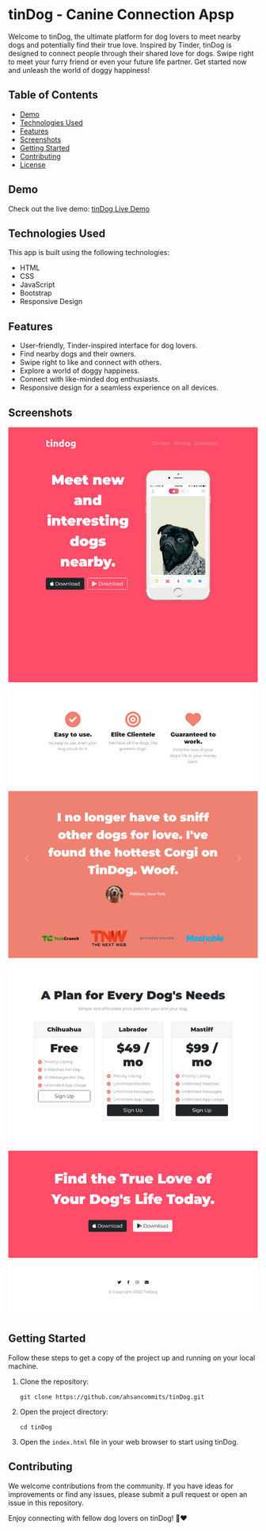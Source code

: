 # tinDog - Canine Connection Apsp

Welcome to tinDog, the ultimate platform for dog lovers to meet nearby dogs and potentially find their true love. Inspired by Tinder, tinDog is designed to connect people through their shared love for dogs. Swipe right to meet your furry friend or even your future life partner. Get started now and unleash the world of doggy happiness!

## Table of Contents

- [Demo](#demo)
- [Technologies Used](#technologies-used)
- [Features](#features)
- [Screenshots](#screenshots)
- [Getting Started](#getting-started)
- [Contributing](#contributing)
- [License](#license)

## Demo

Check out the live demo: [tinDog Live Demo](https://ahsancommits.github.io/tinDog)

## Technologies Used

This app is built using the following technologies:

- HTML
- CSS
- JavaScript
- Bootstrap
- Responsive Design

## Features

- User-friendly, Tinder-inspired interface for dog lovers.
- Find nearby dogs and their owners.
- Swipe right to like and connect with others.
- Explore a world of doggy happiness.
- Connect with like-minded dog enthusiasts.
- Responsive design for a seamless experience on all devices.

## Screenshots

![tinDog Screenshot 1](images/1.png)

![tinDog Screenshot 2](images/2.png)

![tinDog Screenshot 3](images/3.png)

## Getting Started

Follow these steps to get a copy of the project up and running on your local machine.

1. Clone the repository:

   ```shell
   git clone https://github.com/ahsancommits/tinDog.git
   ```

2. Open the project directory:

   ```shell
   cd tinDog
   ```

3. Open the `index.html` file in your web browser to start using tinDog.

## Contributing

We welcome contributions from the community. If you have ideas for improvements or find any issues, please submit a pull request or open an issue in this repository.

Enjoy connecting with fellow dog lovers on tinDog! 🐶❤️
